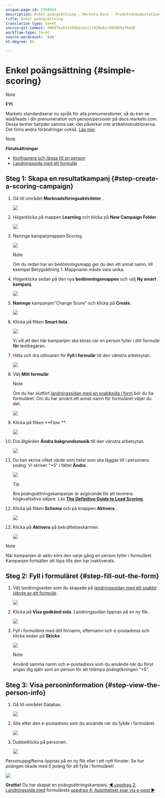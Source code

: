 ```yaml
---
unique-page-id: 2359414
description: Enkel poängsättning - Marketo Docs - Produktdokumentation
title: Enkel poängsättning
translation-type: tm+mt
source-git-commit: 00887ea53e395bea3a11fd28e0ac98b085ef6ed8
workflow-type: tm+mt
source-wordcount: '426'
ht-degree: 0%

---
```



# Enkel poängsättning {#simple-scoring}

>[!NOTE]
>
>**FYI**
>
>Marketo standardiserar nu språk för alla prenumerationer, så du kan se lead/leads i din prenumeration och person/personer på docs.marketo.com. Dessa termer betyder samma sak. det påverkar inte artikelinstruktionerna. Det finns andra förändringar också. [Läs mer](http://docs.marketo.com/display/DOCS/Updates+to+Marketo+Terminology).

>[!NOTE]
>
>**Förutsättningar**
>
>* [Konfigurera och lägga till en person](get-set-up-and-add-a-person.md)
>* [Landningssida med ett formulär](landing-page-with-a-form.md)

>



## Steg 1: Skapa en resultatkampanj {#step-create-a-scoring-campaign}

1. Gå till området **Marknadsföringsaktiviteter** .

   ![](assets/ma-1.png)

1. Högerklicka på mappen **Learning** och klicka på **New Campaign Folder**.

   ![](assets/two-2.png)

1. Namnge kampanjmappen Scoring.

   ![](assets/three-1.png)

   >[!NOTE]
   >
   >Om du redan har en bedömningsmapp ger du den ett annat namn, till exempel Betygsättning 1. Mappnamn måste vara unika.

1. Högerklicka sedan på den nya **bedömningsmappen** och välj **Ny smart kampanj**.

   ![](assets/four.png)

1. **Namnge** kampanjen&quot;Change Score&quot; och klicka på **Create**.

   ![](assets/five-1.png)

1. Klicka på fliken **Smart lista** .

   ![](assets/six-1.png)

   Vi vill att den här kampanjen ska köras när en person fyller i ditt formulär **för** testbegäran.

1. Hitta och dra utlösaren för **Fyll i formulär** till den vänstra arbetsytan.

   ![](assets/image2014-9-24-11-3a43-3a35.png)

1. Välj **Mitt formulär**.

   >[!NOTE]
   >
   >Om du har slutfört [landningssidan med en snabbsida i form](landing-page-with-a-form.md) bör du ha formuläret. Om du har använt ett annat namn för formuläret väljer du det.

   ![](assets/image2014-9-24-11-3a44-3a16.png)

1. Klicka på fliken **Flow **.

   ![](assets/image2014-9-24-11-3a44-3a33.png)

1. Dra åtgärden **Ändra bakgrundsmusik** till den vänstra arbetsytan.

   ![](assets/image2014-9-24-11-3a44-3a45.png)

1. Du kan skriva vilket värde som helst som ska läggas till i personens poäng. Vi skriver &quot;+5&quot; i fältet **Ändra** .

   ![](assets/eleven-1.png)

   >[!TIP]
   >
   >Bra poängsättningskampanjer är avgörande för att leverera högkvalitativa säljare. Läs [**The Definitive Guide to Lead Scoring**](http://www.marketo.com/definitive-guides/lead-scoring/).

1. Klicka på fliken **Schema** och på knappen **Aktivera** .

   ![](assets/twelve-1.png)

1. Klicka på **Aktivera** på bekräftelseskärmen.

   ![](assets/thirteen-1.png)

>[!NOTE]
>
>När kampanjen är aktiv körs den varje gång en person fyller i formuläret. Kampanjen fortsätter att löpa tills den har inaktiverats.

## Steg 2: Fyll i formuläret {#step-fill-out-the-form}

1. Välj landningssidan som du skapade på [landningssidan med ett snabbt utbyte av ett formulär](landing-page-with-a-form.md) .

   ![](assets/fourteen-1.png)

1. Klicka på **Visa godkänd sida**. Landningssidan öppnas på en ny flik.

   ![](assets/image2014-9-24-11-3a47-3a51.png)

1. Fyll i formuläret med ditt förnamn, efternamn och e-postadress och klicka sedan på **Skicka** .

   ![](assets/image2014-9-24-11-3a47-3a59.png)

   >[!NOTE]
   >
   >Använd samma namn och e-postadress som du använde när du först angav dig själv som en person för att tillämpa poängökningen &quot;+5&quot;.

## Steg 3: Visa personinformation {#step-view-the-person-info}

1. Gå till området Databas.

   ![](assets/db-2.png)

1. Sök efter den e-postadress som du använde när du fyllde i formuläret.

   ![](assets/eighteen.png)

1. Dubbelklicka på personen.

   ![](assets/nineteen.png)

Personuppgifterna öppnas på en ny flik eller i ett nytt fönster. Se hur poängen ökade med 5 poäng för att fylla i formuläret!

![](assets/twenty.png)

**Grattis!** Du har skapat en poängsättningskampanj.
[◄ uppdrag 2: Landningssida med](landing-page-with-a-form.md) formulärets [uppdrag 4: Automatiskt svar via e-post ►](email-auto-response.md)